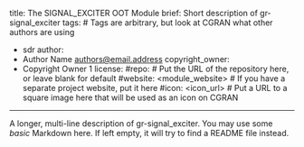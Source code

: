 title: The SIGNAL_EXCITER OOT Module
brief: Short description of gr-signal_exciter
tags: # Tags are arbitrary, but look at CGRAN what other authors are using
  - sdr
author:
  - Author Name <authors@email.address>
copyright_owner:
  - Copyright Owner 1
license:
#repo: # Put the URL of the repository here, or leave blank for default
#website: <module_website> # If you have a separate project website, put it here
#icon: <icon_url> # Put a URL to a square image here that will be used as an icon on CGRAN
---
A longer, multi-line description of gr-signal_exciter.
You may use some *basic* Markdown here.
If left empty, it will try to find a README file instead.
